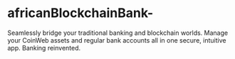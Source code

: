 # africanBlockchainBank-
Seamlessly bridge your traditional banking and blockchain worlds. Manage your CoinWeb assets and regular bank accounts all in one secure, intuitive app. Banking reinvented. 
